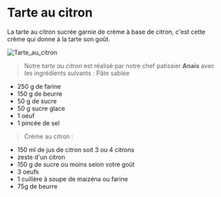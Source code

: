 # Tarte au citron

La tarte au citron sucrée garnie de crème à base de citron, c'est cette crème qui donne à la tarte son goût.

![Tarte_au_citron](https://img.cuisineaz.com/660x660/2018-03-19/i138661-tarte-au-citron-meringuee-simple-et-rapide.jpeg)

> Notre *tarte au citron* est réalisé par notre chef patissier **Anais** avec les ingrédients suivants :
> Pâte sablée
* 250 g de farine
* 150 g de beurre
* 50 g de sucre
* 50 g sucre glace
* 1 oeuf
* 1 pincée de sel
> Crème au citron :
* 150 ml de jus de citron soit 3 ou 4 citrons
* zeste d'un citron
* 150 g de sucre ou moins selon votre goût
* 3 oeufs
* 1 cuillère à soupe de maizéna ou farine
* 75g de beurre